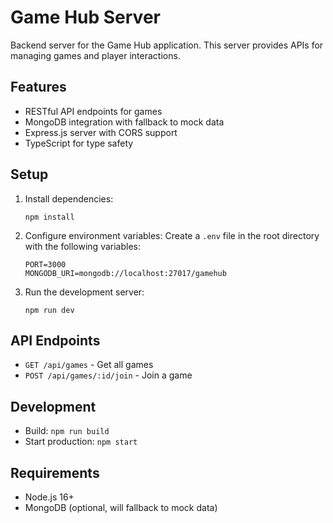 # Game Hub Server

Backend server for the Game Hub application. This server provides APIs for managing games and player interactions.

## Features

- RESTful API endpoints for games
- MongoDB integration with fallback to mock data
- Express.js server with CORS support
- TypeScript for type safety

## Setup

1. Install dependencies:
   ```
   npm install
   ```

2. Configure environment variables:
   Create a `.env` file in the root directory with the following variables:
   ```
   PORT=3000
   MONGODB_URI=mongodb://localhost:27017/gamehub
   ```

3. Run the development server:
   ```
   npm run dev
   ```

## API Endpoints

- `GET /api/games` - Get all games
- `POST /api/games/:id/join` - Join a game

## Development

- Build: `npm run build`
- Start production: `npm start`

## Requirements

- Node.js 16+
- MongoDB (optional, will fallback to mock data)
